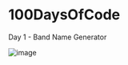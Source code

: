# 100DaysOfCode



Day 1 - Band Name Generator

![image](https://user-images.githubusercontent.com/76846789/233792522-d6666df8-ca89-4370-b794-9eb977f18add.png)
